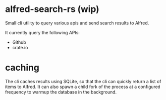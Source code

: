 # alfred-search-rs (wip)

Small cli utility to query various apis and send search results to Alfred.

It currently query the following APIs:
- Github
- crate.io

# caching

The cli caches results using SQLite, so that the cli can quickly return a list of items to Alfred.
It can also spawn a child fork of the process at a configured frequency to warmup the database in the background.

